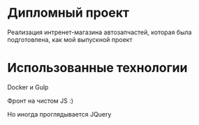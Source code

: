 # Дипломный проект
Реализация интренет-магазина автозапчастей, которая была подготовлена, как мой выпускной проект

# Использованные технологии
Docker и Gulp

Фронт на чистом JS :)

Но иногда проглядывается JQuery
